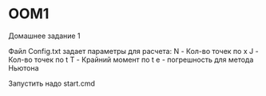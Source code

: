 # OOM1
Домашнее задание 1

Файл Config.txt задает параметры для расчета:
N - Кол-во точек по x
J - Кол-во точек по t
T - Крайний момент по t
e - погрешность для метода Ньютона

Запустить надо start.cmd
